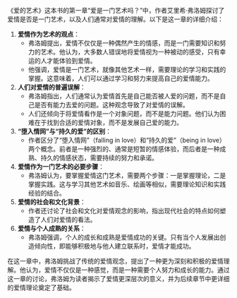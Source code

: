 《爱的艺术》这本书的第一章“爱是一门艺术吗？”中，作者艾里希·弗洛姆探讨了爱情是否是一门艺术，以及人们通常对爱情的理解。以下是这一章的详细介绍：

1. **爱情作为艺术的观点**：
   - 弗洛姆提出，爱情不仅仅是一种偶然产生的情感，而是一门需要知识和努力的艺术。他认为，大多数人错误地将爱情视为一种被动的感受，只有幸运的人才能体验到爱情。
   - 他强调，爱情是一门艺术，就像其他艺术一样，需要理论的学习和实践的掌握。这意味着，人们可以通过学习和努力来提高自己的爱情能力。
2. **人们对爱情的普遍误解**：
   - 弗洛姆指出，人们通常认为爱情首先是自己能否被人爱的问题，而不是自己是否有能力去爱的问题。这种观念导致了对爱情的误解。
   - 人们还倾向于将爱情看作是一个对象问题，而不是能力问题。他们认为困难在于找到合适的爱情对象，而不是发展自己爱的能力。
3. **“堕入情网”与“持久的爱”的区别**：
   - 作者区分了“堕入情网”（falling in love）和“持久的爱”（being in love）两个概念。前者是一种强烈的、通常是短暂的情感体验，而后者是一种成熟、持久的情感状态，需要持续的努力和承诺。
4. **爱情作为一门艺术的必要步骤**：
   - 弗洛姆认为，要掌握爱情这门艺术，需要两个步骤：一是掌握理论，二是掌握实践。这与学习其他艺术如音乐、绘画等相似，需要理论知识和实践经验的结合。
5. **爱情的社会和文化背景**：
   - 作者还讨论了社会和文化对爱情观念的影响，指出现代社会的特点如何塑造了人们对爱情的看法。
6. **爱情与个人成熟的关系**：
   - 弗洛姆强调，个人的成长和成熟是爱情成功的关键。只有当个人发展出创造倾向性，即能够积极地与他人建立联系时，爱情才能成功。

在这一章中，弗洛姆挑战了传统的爱情观念，提出了一种更为深刻和积极的爱情理解。他认为，爱情不仅仅是一种感觉，而是一种需要个人努力和成长的能力。通过这一章的讨论，弗洛姆为读者揭示了爱情更深层次的意义，并为后续章节中更详细的爱情理论奠定了基础。